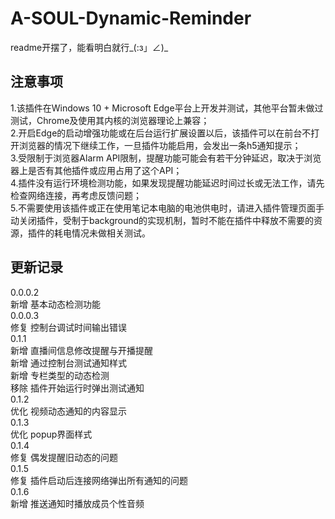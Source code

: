 # A-SOUL-Dynamic-Reminder
readme开摆了，能看明白就行_(:з」∠)_  

## 注意事项  
1.该插件在Windows 10 + Microsoft Edge平台上开发并测试，其他平台暂未做过测试，Chrome及使用其内核的浏览器理论上兼容；  
2.开启Edge的启动增强功能或在后台运行扩展设置以后，该插件可以在前台不打开浏览器的情况下继续工作，一旦插件功能启用，会发出一条h5通知提示；  
3.受限制于浏览器Alarm API限制，提醒功能可能会有若干分钟延迟，取决于浏览器上是否有其他插件或应用占用了这个API；  
4.插件没有运行环境检测功能，如果发现提醒功能延迟时间过长或无法工作，请先检查网络连接，再考虑反馈问题；  
5.不需要使用该插件或正在使用笔记本电脑的电池供电时，请进入插件管理页面手动关闭插件，受制于background的实现机制，暂时不能在插件中释放不需要的资源，插件的耗电情况未做相关测试。

## 更新记录
0.0.0.2  
新增 基本动态检测功能  
0.0.0.3  
修复 控制台调试时间输出错误  
0.1.1  
新增 直播间信息修改提醒与开播提醒  
新增 通过控制台测试通知样式  
新增 专栏类型的动态检测  
移除 插件开始运行时弹出测试通知  
0.1.2  
优化 视频动态通知的内容显示  
0.1.3  
优化 popup界面样式  
0.1.4  
修复 偶发提醒旧动态的问题  
0.1.5  
修复 插件启动后连接网络弹出所有通知的问题  
0.1.6  
新增 推送通知时播放成员个性音频  
